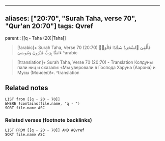 
---
aliases: ["20:70", "Surah Taha, verse 70", "Qur'an 20:70"]
tags: Qvref
---

parent:: [[q - Taha (20)|Taha]]

> [!arabic]+ Surah Taha, Verse 70 (20:70)
> <span class="quran-arabic">فَأُلْقِىَ ٱلسَّحَرَةُ سُجَّدًا قَالُوٓا۟ ءَامَنَّا بِرَبِّ هَـٰرُونَ وَمُوسَىٰ</span>
^arabic

> [!translation]+ Surah Taha, Verse 70 (20:70) - Translation
> Колдуны пали ниц и сказали: «Мы уверовали в Господа Харуна (Аарона) и Мусы (Моисея)!».
^translation



## Related notes
```dataview
LIST from [[q - 20 - 70]]
WHERE !contains(file.name, "q - ")
SORT file.name ASC
```

### Related verses (footnote backlinks)
```dataview
LIST FROM [[q - 20 - 70]] AND #Qvref
SORT file.name ASC
```

